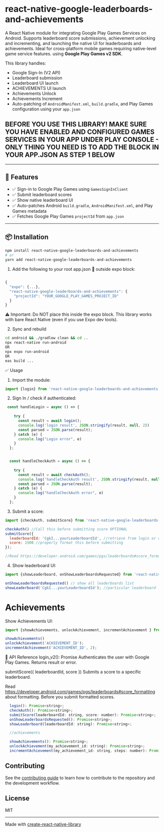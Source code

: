# react-native-google-leaderboards-and-achievements

A React Native module for integrating Google Play Games Services on Android. Supports leaderboard score submissions, achievement unlocking and incrementing, and launching the native UI for leaderboards and achievements. Ideal for cross-platform mobile games requiring native-level game service features. using **Google Play Games v2 SDK**.

This library handles:
- Google Sign-In (V2 API)
- Leaderboard submission
- Leaderboard UI launch
- ACHIEVEMENTS UI launch
- Achievements Unlock
- Achievements Increment
- Auto-patching of `AndroidManifest.xml`, `build.gradle`, and Play Games configuration using your `app.json`

## BEFORE YOU USE THIS LIBRARY! MAKE SURE YOU HAVE ENABLED AND CONFIGURED GAMES SERVICES IN YOUR APP UNDER PLAY CONSOLE - ONLY THING YOU NEED IS TO ADD THE BLOCK IN YOUR APP.JSON AS STEP 1 BELOW

---

## 🚀 Features

- ✅ Sign-in to Google Play Games using `GamesSignInClient`
- ✅ Submit leaderboard scores
- ✅ Show native leaderboard UI
- ✅ Auto-patches Android `build.gradle`, `AndroidManifest.xml`, and Play Games metadata
- ✅ Fetches Google Play Games `projectId` from `app.json`

---

## 📦 Installation

```bash
npm install react-native-google-leaderboards-and-achievements
# or
yarn add react-native-google-leaderboards-and-achievements
```
1. Add the following to your root app.json 🚫 outside expo block:

```js

{
  "expo": {...},
  "react-native-google-leaderboards-and-achievements": {
    "projectId": "YOUR_GOOGLE_PLAY_GAMES_PROJECT_ID"
  }
}
```

⚠️ Important: Do NOT place this inside the expo block.
This library works with bare React Native (even if you use Expo dev tools).

2. Sync and rebuild

```bash
cd android && ./gradlew clean && cd ..
npx react-native run-android 
OR
npx expo run-android
OR
eas build ...

```

✅ Usage
1. Import the module:
```js
import {login} from 'react-native-google-leaderboards-and-achievements';
```

2. Sign In / check if authenticated:
```js
 const handleLogin = async () => {
   
    try {
      const result = await login();
      console.log('login result', JSON.stringify(result, null, 2))
      const parsed = JSON.parse(result);
    } catch (e) {
      console.log("Login error", e)
    } 
  };


  const handleCheckAuth = async () => {
    
    try {
      const result = await checkAuth();
      console.log('handleCheckAuth result', JSON.stringify(result, null, 2))
      const parsed = JSON.parse(result);
    } catch (e) {
      console.log("handleCheckAuth error", e)
    } 
  };
```

3. Submit a score:
```js
import {checkAuth, submitScore} from 'react-native-google-leaderboards-and-achievements';

checkAuth() //Call this before submitting score OPTIONAL
submitScore({
  leaderboardId: 'CgkI...yourLeaderboardId', //retrieve from login or checkAuth
  score: 1500 //properly format this before submitting
});

//Read https://developer.android.com/games/pgs/leaderboards#score_formatting about formatting. Before you submit formatted scores.

```

4. Show leaderboard UI:

```js
import {showLeaderboard, onShowLeaderboardsRequested} from 'react-native-google-leaderboards-and-achievements';

onShowLeaderboardsRequested() // show all leaderboards list
showLeaderboard('CgkI...yourLeaderboardId'); //particular leaderboard
```

# Achievements
 Show Achievements UI:

```js
import {showAchievements, unlockAchievement, incrementAchievement } from 'react-native-google-leaderboards-and-achievements';

showAchievements()
unlockAchievement('ACHIEVEMENT_ID');
incrementAchievement('ACHIEVEMENT_ID', 2);

```

📄 API Reference
login_v2(): Promise<string>
Authenticates the user with Google Play Games. Returns result or error.

submitScore({ leaderboardId, score })
Submits a score to a specific leaderboard.

Read https://developer.android.com/games/pgs/leaderboards#score_formatting about formatting. Before you submit formatted scores.

```js
  login(): Promise<string>;
  checkAuth(): Promise<string>;
  submitScore(leaderboardId: string, score: number): Promise<string>;
  onShowLeaderboardsRequested(): Promise<string>;
  showLeaderboard(leaderboardId: string): Promise<string>;

  //achievements

  showAchievements(): Promise<string>;
  unlockAchievement(my_achievement_id: string): Promise<string>;
  incrementAchievement(my_achievement_id: string, steps: number): Promise<string>;

  ```

## Contributing

See the [contributing guide](CONTRIBUTING.md) to learn how to contribute to the repository and the development workflow.

## License

MIT

---

Made with [create-react-native-library](https://github.com/callstack/react-native-builder-bob)
